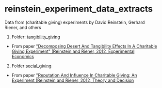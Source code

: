# reinstein_experiment_data_extracts

Data from (charitable giving) experiments by David Reinstein, Gerhard Riener, and others

1. Folder: [tangibility_giving](tangibility_giving)

- From paper ["Decomposing Desert And Tangibility Effects In A Charitable Giving Experiment" (Reinstein and Riener, 2012, Experimental Economics](https://www.researchgate.net/publication/227451233_Decomposing_Desert_and_Tangibility_Effects_in_a_Charitable_Giving_Experiment)

2. Folder [social_giving](social_giving)

- From paper ["Reputation And Influence In Charitable Giving: An Experiment (Reinstein and Riener, 2012, Theory and Decision](https://www.researchgate.net/publication/226634916_Reputation_and_Influence_in_Charitable_Giving_An_Experiment) 
